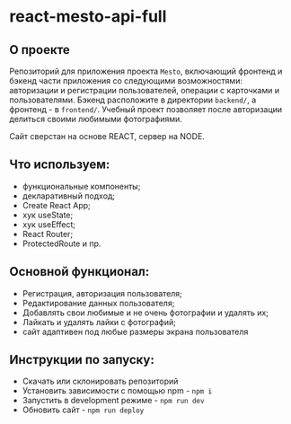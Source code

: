 # react-mesto-api-full
  
## О проекте
Репозиторий для приложения проекта `Mesto`, включающий фронтенд и бэкенд части приложения со следующими возможностями: авторизации и регистрации пользователей, операции с карточками и пользователями. Бэкенд расположите в директории `backend/`, а фронтенд - в `frontend/`. Учебный проект позволяет после авторизации делиться своими любимыми фотографиями.

Сайт сверстан на основе REACT, сервер на NODE.

## Что используем:
* функциональные компоненты;
* декларативный подход;
* Create React App;
* хук useState;
* хук useEffect;
* React Router;
* ProtectedRoute и пр.

## Основной функционал:
* Регистрация, авторизация пользователя;
* Редактирование данных пользователя;
* Добавлять свои любимые и не очень фотографии и удалять их;
* Лайкать и удалять лайки с фотографий;
* сайт адаптивен под любые размеры экрана пользователя

## Инструкции по запуску:
* Скачать или склонировать репозиторий
* Установить зависимости с помощью npm - `npm i`
* Запустить в development режиме - `npm run dev`
* Обновить сайт - `npm run deploy`



